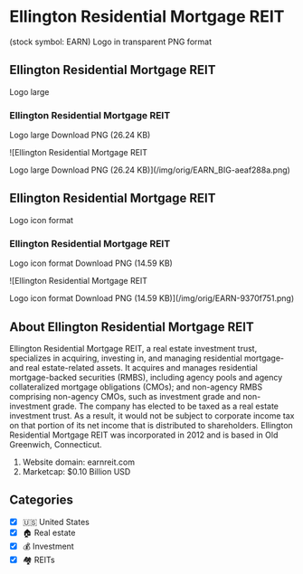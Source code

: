 # Ellington Residential Mortgage REIT

 (stock symbol: EARN) Logo in transparent PNG format

## Ellington Residential Mortgage REIT

 Logo large

### Ellington Residential Mortgage REIT

 Logo large Download PNG (26.24 KB)

![Ellington Residential Mortgage REIT

 Logo large Download PNG (26.24 KB)](/img/orig/EARN_BIG-aeaf288a.png)

## Ellington Residential Mortgage REIT

 Logo icon format

### Ellington Residential Mortgage REIT

 Logo icon format Download PNG (14.59 KB)

![Ellington Residential Mortgage REIT

 Logo icon format Download PNG (14.59 KB)](/img/orig/EARN-9370f751.png)

## About Ellington Residential Mortgage REIT



Ellington Residential Mortgage REIT, a real estate investment trust, specializes in acquiring, investing in, and managing residential mortgage-and real estate-related assets. It acquires and manages residential mortgage-backed securities (RMBS), including agency pools and agency collateralized mortgage obligations (CMOs); and non-agency RMBS comprising non-agency CMOs, such as investment grade and non-investment grade. The company has elected to be taxed as a real estate investment trust. As a result, it would not be subject to corporate income tax on that portion of its net income that is distributed to shareholders. Ellington Residential Mortgage REIT was incorporated in 2012 and is based in Old Greenwich, Connecticut.

1. Website domain: earnreit.com
2. Marketcap: $0.10 Billion USD


## Categories
- [x] 🇺🇸 United States
- [x] 🏠 Real estate
- [x] 💰 Investment
- [x] 🏘️ REITs
